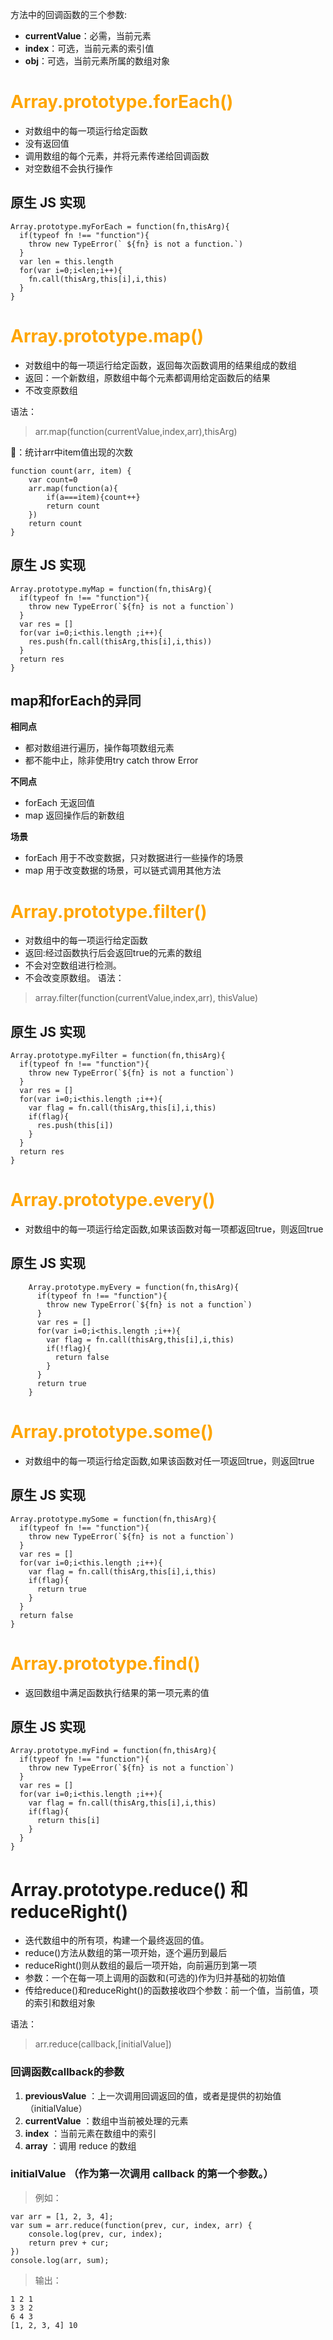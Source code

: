 方法中的回调函数的三个参数:
- **currentValue**：必需，当前元素
- **index**：可选，当前元素的索引值
- **obj**：可选，当前元素所属的数组对象

# <font color="orange">Array.prototype.forEach()</font>
- 对数组中的每一项运行给定函数
- 没有返回值
- 调用数组的每个元素，并将元素传递给回调函数
- 对空数组不会执行操作

## 原生 JS 实现 
```
Array.prototype.myForEach = function(fn,thisArg){
  if(typeof fn !== "function"){
    throw new TypeError(` ${fn} is not a function.`)
  }
  var len = this.length
  for(var i=0;i<len;i++){
    fn.call(thisArg,this[i],i,this)
  }
}
```

# <font color="orange">Array.prototype.map()</font>
- 对数组中的每一项运行给定函数，返回每次函数调用的结果组成的数组
- 返回：一个新数组，原数组中每个元素都调用给定函数后的结果
- 不改变原数组

语法：
> arr.map(function(currentValue,index,arr),thisArg)

🌰：统计arr中item值出现的次数
```
function count(arr, item) {
    var count=0
    arr.map(function(a){
        if(a===item){count++}
        return count
    })
    return count
}
```
## 原生 JS 实现
```
Array.prototype.myMap = function(fn,thisArg){
  if(typeof fn !== "function"){
    throw new TypeError(`${fn} is not a function`)
  }
  var res = []
  for(var i=0;i<this.length ;i++){
    res.push(fn.call(thisArg,this[i],i,this))
  }
  return res
}
```
## **map和forEach的异同**
**相同点**
- 都对数组进行遍历，操作每项数组元素
- 都不能中止，除非使用try catch throw Error

**不同点**
- forEach 无返回值
- map 返回操作后的新数组

**场景**
- forEach 用于不改变数据，只对数据进行一些操作的场景
- map 用于改变数据的场景，可以链式调用其他方法

# <font color="orange">Array.prototype.filter()</font>
- 对数组中的每一项运行给定函数
- 返回:经过函数执行后会返回true的元素的数组
- 不会对空数组进行检测。
- 不会改变原数组。
语法：
> array.filter(function(currentValue,index,arr), thisValue)

## 原生 JS 实现
```
Array.prototype.myFilter = function(fn,thisArg){
  if(typeof fn !== "function"){
    throw new TypeError(`${fn} is not a function`)
  }
  var res = []
  for(var i=0;i<this.length ;i++){
    var flag = fn.call(thisArg,this[i],i,this)
    if(flag){
      res.push(this[i])
    }
  }
  return res
}
```

# <font color="orange">Array.prototype.every()</font>
- 对数组中的每一项运行给定函数,如果该函数对每一项都返回true，则返回true

## 原生 JS 实现
```
    Array.prototype.myEvery = function(fn,thisArg){
      if(typeof fn !== "function"){
        throw new TypeError(`${fn} is not a function`)
      }
      var res = []
      for(var i=0;i<this.length ;i++){
        var flag = fn.call(thisArg,this[i],i,this)
        if(!flag){
          return false
        }
      }
      return true
    }
```

# <font color="orange">Array.prototype.some()</font>
- 对数组中的每一项运行给定函数,如果该函数对任一项返回true，则返回true

## 原生 JS 实现
```
Array.prototype.mySome = function(fn,thisArg){
  if(typeof fn !== "function"){
    throw new TypeError(`${fn} is not a function`)
  }
  var res = []
  for(var i=0;i<this.length ;i++){
    var flag = fn.call(thisArg,this[i],i,this)
    if(flag){
      return true
    }
  }
  return false 
}
```

# <font color="orange">Array.prototype.find()</font>
- 返回数组中满足函数执行结果的第一项元素的值

## 原生 JS 实现
```
Array.prototype.myFind = function(fn,thisArg){
  if(typeof fn !== "function"){
    throw new TypeError(`${fn} is not a function`)
  }
  var res = []
  for(var i=0;i<this.length ;i++){
    var flag = fn.call(thisArg,this[i],i,this)
    if(flag){
      return this[i]
    }
  }
}
```
# Array.prototype.reduce() 和 reduceRight()
- 迭代数组中的所有项，构建一个最终返回的值。
- reduce()方法从数组的第一项开始，逐个遍历到最后
- reduceRight()则从数组的最后一项开始，向前遍历到第一项
- 参数：一个在每一项上调用的函数和(可选的)作为归并基础的初始值
- 传给reduce()和reduceRight()的函数接收四个参数：前一个值，当前值，项的索引和数组对象

语法：
> arr.reduce(callback,[initialValue])

### 回调函数callback的参数
1. **previousValue** ：上一次调用回调返回的值，或者是提供的初始值（initialValue）
2. **currentValue** ：数组中当前被处理的元素
3. **index** ：当前元素在数组中的索引
4. **array** ：调用 reduce 的数组
### initialValue （作为第一次调用 callback 的第一个参数。）

> 例如：
```
var arr = [1, 2, 3, 4];
var sum = arr.reduce(function(prev, cur, index, arr) {
    console.log(prev, cur, index);
    return prev + cur;
})
console.log(arr, sum);
```
> 输出：
```
1 2 1
3 3 2
6 4 3
[1, 2, 3, 4] 10
```


